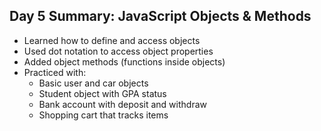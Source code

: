 ## Day 5 Summary: JavaScript Objects & Methods

- Learned how to define and access objects
- Used dot notation to access object properties
- Added object methods (functions inside objects)
- Practiced with:
  - Basic user and car objects
  - Student object with GPA status
  - Bank account with deposit and withdraw
  - Shopping cart that tracks items
